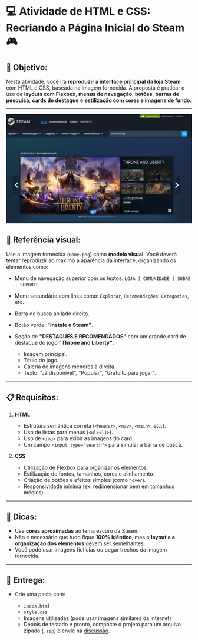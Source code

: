 # 💻 Atividade de HTML e CSS: Recriando a Página Inicial do Steam 🎮

## 🎯 Objetivo:

Nesta atividade, você irá **reproduzir a interface principal da loja Steam** com HTML e CSS, baseada na imagem fornecida. A proposta é praticar o uso de **layouts com Flexbox**, **menus de navegação**, **botões**, **barras de pesquisa**, **cards de destaque** e **estilização com cores e imagens de fundo**.

---

![Home Page Steam](https://github.com/dhDSouza/programacao_web_adolescencetes/blob/main/Home.png)

## 📸 Referência visual:

Use a imagem fornecida (`Home.png`) como **modelo visual**. Você deverá tentar reproduzir ao máximo a aparência da interface, organizando os elementos como:

* Menu de navegação superior com os textos:
  `LOJA | COMUNIDADE | SOBRE | SUPORTE`
* Menu secundário com links como:
  `Explorar`, `Recomendações`, `Categorias`, etc.
* Barra de busca ao lado direito.
* Botão verde: **"Instale o Steam"**.
* Seção de **"DESTAQUES E RECOMENDADOS"** com um grande card de destaque do jogo **"Throne and Liberty"**:

  * Imagem principal.
  * Título do jogo.
  * Galeria de imagens menores à direita.
  * Texto: "Já disponível", "Popular", "Gratuito para jogar".

---

## 📋 Requisitos:

1. **HTML**

   * Estrutura semântica correta (`<header>`, `<nav>`, `<main>`, etc.).
   * Uso de listas para menus (`<ul><li>`).
   * Uso de `<img>` para exibir as imagens do card.
   * Um campo `<input type="search">` para simular a barra de busca.

2. **CSS**

   * Utilização de Flexbox para organizar os elementos.
   * Estilização de fontes, tamanhos, cores e alinhamento.
   * Criação de botões e efeitos simples (como `hover`).
   * Responsividade mínima (ex: redimensionar bem em tamanhos médios).

---

## 🧠 Dicas:

* Use **cores aproximadas** ao tema escuro da Steam.
* Não é necessário que tudo fique **100% idêntico**, mas o **layout e a organização dos elementos** devem ser semelhantes.
* Você pode usar imagens fictícias ou pegar trechos da imagem fornecida.

---

## 📁 Entrega:

* Crie uma pasta com:

  * `index.html`
  * `style.css`
  * Imagens utilizadas (pode usar imagens similares da internet)
  * Depois de testado e pronto, compacte o projeto para um arquivo zipado (`.zip`) e envie na [discussão](https://github.com/dhDSouza/programacao_web_adolescencetes/discussions/1).
